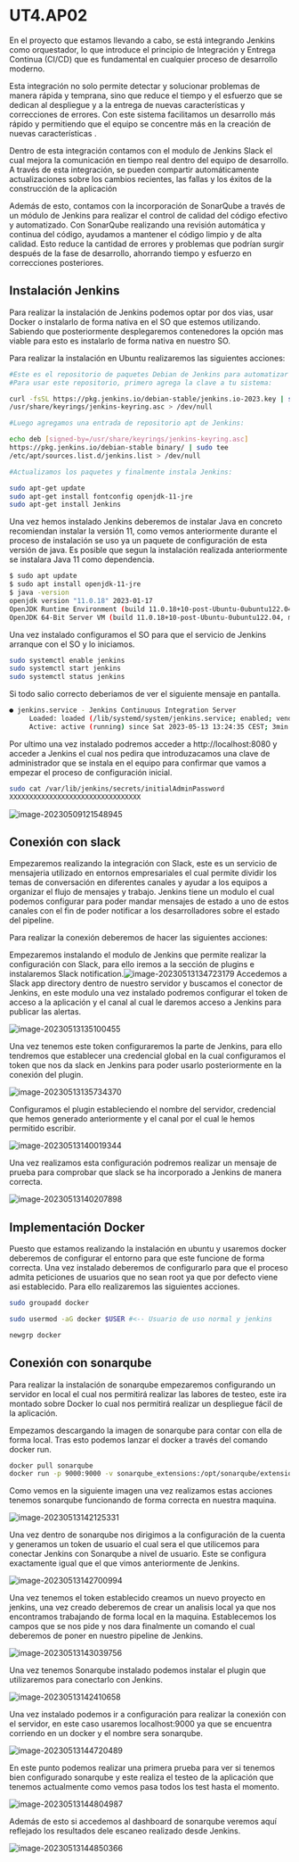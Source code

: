 # UT4.AP02

En el proyecto que estamos llevando a cabo, se está integrando Jenkins como orquestador, lo que introduce el principio de Integración y Entrega Continua (CI/CD) que es fundamental en cualquier proceso de desarrollo moderno. 

Esta integración no solo permite detectar y solucionar problemas de manera rápida y temprana, sino que reduce el tiempo y el esfuerzo que se dedican al despliegue y a la entrega de nuevas características y correcciones de errores. Con este sistema facilitamos un desarrollo más rápido y permitiendo que el equipo se concentre más en la creación de nuevas características .

Dentro de esta integración contamos con el modulo de Jenkins Slack el cual mejora la comunicación en tiempo real dentro del equipo de desarrollo. A través de esta integración, se pueden compartir automáticamente actualizaciones sobre los cambios recientes, las fallas y los éxitos de la construcción de la aplicación

Además de esto, contamos con la incorporación de SonarQube a través de un módulo de Jenkins para realizar el control de calidad del código efectivo y automatizado. Con SonarQube realizando una revisión automática y continua del código, ayudamos a mantener el código limpio y de alta calidad. Esto reduce la cantidad de errores y problemas que podrían surgir después de la fase de desarrollo, ahorrando tiempo y esfuerzo en correcciones posteriores.

## Instalación Jenkins

Para realizar la instalación de Jenkins podemos optar por dos vias, usar Docker o instalarlo de forma nativa en el SO que estemos utilizando. Sabiendo que posteriormente desplegaremos contenedores la opción mas viable para esto es instalarlo de forma nativa en nuestro SO.

Para realizar la instalación en Ubuntu realizaremos las siguientes acciones:

```bash
#Este es el repositorio de paquetes Debian de Jenkins para automatizar la instalación y actualización. 
#Para usar este repositorio, primero agrega la clave a tu sistema:

curl -fsSL https://pkg.jenkins.io/debian-stable/jenkins.io-2023.key | sudo tee
/usr/share/keyrings/jenkins-keyring.asc > /dev/null

#Luego agregamos una entrada de repositorio apt de Jenkins:

echo deb [signed-by=/usr/share/keyrings/jenkins-keyring.asc]
https://pkg.jenkins.io/debian-stable binary/ | sudo tee
/etc/apt/sources.list.d/jenkins.list > /dev/null

#Actualizamos los paquetes y finalmente instala Jenkins:

sudo apt-get update
sudo apt-get install fontconfig openjdk-11-jre
sudo apt-get install Jenkins
```

Una vez hemos instalado Jenkins deberemos de instalar Java en concreto recomiendan instalar la versión 11, como vemos anteriormente durante el proceso de instalación se uso ya un paquete de configuración de esta versión de java. Es posible que segun la instalación realizada anteriormente se instalara Java 11 como dependencia.

```bash
$ sudo apt update
$ sudo apt install openjdk-11-jre
$ java -version
openjdk version "11.0.18" 2023-01-17
OpenJDK Runtime Environment (build 11.0.18+10-post-Ubuntu-0ubuntu122.04)
OpenJDK 64-Bit Server VM (build 11.0.18+10-post-Ubuntu-0ubuntu122.04, mixed mode, sharing)

```

Una vez instalado configuramos el SO para que el servicio de Jenkins arranque con el SO y lo iniciamos.

```bash
sudo systemctl enable jenkins
sudo systemctl start jenkins
sudo systemctl status jenkins
```

Si todo salio correcto deberiamos de ver el siguiente mensaje en pantalla.

```bash
● jenkins.service - Jenkins Continuous Integration Server
     Loaded: loaded (/lib/systemd/system/jenkins.service; enabled; vendor preset: enabled)
     Active: active (running) since Sat 2023-05-13 13:24:35 CEST; 3min 47s ago

```

Por ultimo una vez instalado podremos acceder a http://localhost:8080 y acceder a Jenkins el cual nos pedira que introduzacamos una clave de administrador que se instala en el equipo para confirmar que vamos a empezar el proceso de configuración inicial.

```bash
sudo cat /var/lib/jenkins/secrets/initialAdminPassword
XXXXXXXXXXXXXXXXXXXXXXXXXXXXXXXXX
```



![image-20230509121548945](assets/UT4.AP02/image-20230509121548945.png)

## Conexión con slack

Empezaremos realizando la integración con Slack, este es un servicio de mensajeria utilizado en entornos empresariales el cual permite dividir los temas de conversación en diferentes canales y ayudar a los equipos a organizar el flujo de mensajes y trabajo. Jenkins tiene un modulo el cual podemos configurar para poder mandar mensajes de estado a uno de estos canales con el fin de poder notificar a los desarrolladores sobre el estado del pipeline.

Para realizar la conexión deberemos de hacer las siguientes acciones:

Empezaremos instalando el modulo de Jenkins que permite realizar la configuración con Slack, para ello iremos a la sección de plugins e instalaremos Slack notification.![image-20230513134723179](./assets/UT4.AP02/image-20230513134723179.png)
Accedemos a Slack app directory dentro de nuestro servidor y buscamos el conector de Jenkins, en este modulo una vez instalado podremos configurar el token de acceso a la aplicación y el canal al cual le daremos acceso a Jenkins para publicar las alertas.

![image-20230513135100455](./assets/UT4.AP02/image-20230513135100455.png)

Una vez tenemos este token configuraremos la parte de Jenkins, para ello tendremos que establecer una credencial global en la cual configuramos el token que nos da slack en Jenkins para poder usarlo posteriormente en la conexión del plugin.

 ![image-20230513135734370](./assets/UT4.AP02/image-20230513135734370.png)

Configuramos el plugin estableciendo el nombre del servidor, credencial que hemos generado anteriormente y el canal por el cual le hemos permitido escribir.

![image-20230513140019344](./assets/UT4.AP02/image-20230513140019344.png)

Una vez realizamos esta configuración podremos realizar un mensaje de prueba para comprobar que slack se ha incorporado a Jenkins de manera correcta.

![image-20230513140207898](./assets/UT4.AP02/image-20230513140207898.png)

## Implementación Docker

Puesto que estamos realizando la instalación en ubuntu y usaremos docker deberemos de configurar el entorno para que este funcione de forma correcta.  Una vez instalado deberemos de configurarlo para que el proceso admita peticiones de usuarios que no sean root ya que por defecto viene asi establecido. Para ello realizaremos las siguientes acciones.

```bash
sudo groupadd docker

sudo usermod -aG docker $USER #<-- Usuario de uso normal y jenkins

newgrp docker
```




## Conexión con sonarqube

Para realizar la instalación de sonarqube empezaremos configurando un servidor en local el cual nos permitirá realizar las labores de testeo, este ira montado sobre Docker lo cual nos permitirá realizar un despliegue fácil de la aplicación.

Empezamos descargando la imagen de sonarqube para contar con ella de forma local. Tras esto podemos lanzar el docker a través del comando docker run.

```bash
docker pull sonarqube
docker run -p 9000:9000 -v sonarqube_extensions:/opt/sonarqube/extensions sonarqube:latest
```

Como vemos en la siguiente imagen una vez realizamos estas acciones tenemos sonarqube funcionando de forma correcta en nuestra maquina.

![image-20230513142125331](./assets/UT4.AP02/image-20230513142125331.png)

Una vez dentro de sonarqube nos dirigimos a la configuración de la cuenta y generamos un token de usuario el cual sera el que utilicemos para conectar Jenkins con Sonarqube a nivel de usuario. Este se configura exactamente igual que el que vimos anteriormente de Jenkins.

![image-20230513142700994](./assets/UT4.AP02/image-20230513142700994.png)

Una vez tenemos el token establecido creamos un nuevo proyecto en jenkins, una vez creado deberemos de crear un analisis local ya que nos encontramos trabajando de forma local en la maquina. Establecemos los campos que se nos pide y nos dara finalmente un comando el cual deberemos de poner en nuestro pipeline de Jenkins.

![image-20230513143039756](./assets/UT4.AP02/image-20230513143039756.png)

Una vez tenemos Sonarqube instalado podemos instalar el plugin que utilizaremos para conectarlo con Jenkins.

![image-20230513142410658](./assets/UT4.AP02/image-20230513142410658.png)

Una vez instalado podemos ir a configuración para realizar la conexión con el servidor, en este caso usaremos localhost:9000 ya que se encuentra corriendo en un docker y el nombre sera sonarqube.

![image-20230513144720489](./assets/UT4.AP02/image-20230513144720489.png)

En este punto podemos realizar una primera prueba para ver si tenemos bien configurado sonarqube y este realiza el testeo de la aplicación que tenemos actualmente como vemos pasa todos los test hasta el momento.

![image-20230513144804987](./assets/UT4.AP02/image-20230513144804987.png)

Además de esto si accedemos al dashboard de sonarqube veremos aquí reflejado los resultados dele escaneo realizado desde Jenkins.

![image-20230513144850366](./assets/UT4.AP02/image-20230513144850366.png)

